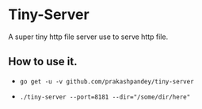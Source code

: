 # Tiny-Server

A super tiny http file server use to serve http file.

## How to use it.

- `go get -u -v github.com/prakashpandey/tiny-server`

- `./tiny-server --port=8181 --dir="/some/dir/here"`